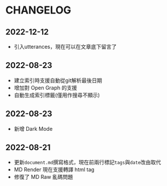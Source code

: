 # CHANGELOG
## 2022-12-12
- 引入utterances，現在可以在文章底下留言了

## 2022-08-23
- 建立索引時支援自動從git解析最後日期
- 增加對 Open Graph 的支援
- 自動生成索引標籤(僅用作搜尋不顯示)

## 2022-08-23
- 新增 Dark Mode

## 2022-08-21
- 更新`document.md`撰寫格式，現在前兩行標記`tags`與`date`改由<document-info>取代
- MD Render 現在支援轉譯 html tag
- 修復了 MD Raw 亂碼問題
